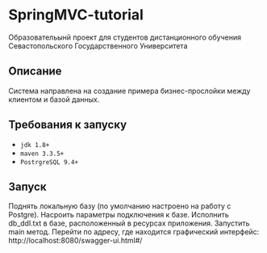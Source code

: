 # SpringMVC-tutorial
Образовательынй проект для студентов дистанционного обучения Севастопольского Государственного Университета

## Описание
Система направлена на создание примера бизнес-прослойки между клиентом и базой данных.

## Требования к запуску
- `jdk 1.8+`
- `maven 3.3.5+`
- `PostrgreSQL 9.4+`

## Запуск
Поднять локальную базу (по умолчанию настроено на работу с Postgre). Насроить параметры подключения к базе. Исполнить db_ddl.txt в базе, расположенный в ресурсах приложения.
Запустить main метод. Перейти по адресу, где находится графический интерфейс: http://localhost:8080/swagger-ui.html#/
